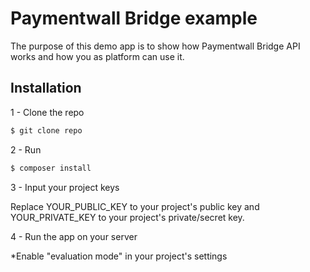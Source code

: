 # Paymentwall Bridge example

The purpose of this demo app is to show how Paymentwall Bridge API works and how you as platform can use it.

## Installation
1 - Clone the repo

```bash
$ git clone repo
```

2 - Run
```bash
$ composer install
```
3 - Input your project keys
  
Replace YOUR_PUBLIC_KEY to your project's public key and YOUR_PRIVATE_KEY to your project's private/secret key.
  
4 - Run the app on your server

*Enable "evaluation mode" in your project's settings